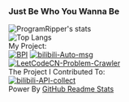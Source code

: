 ### Just Be Who You Wanna Be

![ProgramRipper's  stats](https://github-readme-stats.vercel.app/api?username=ProgramRipper&show_icons=true&count_private=true)
<br>
![Top Langs](https://github-readme-stats.vercel.app/api/top-langs/?username=ProgramRipper)
<br>
My Project:
<br>
[![BPI](https://github-readme-stats.vercel.app/api/pin/?username=ProgramRipper&repo=BPI)](https://github.com/ProgramRipper/BPI)
[![bilibili-Auto-msg](https://github-readme-stats.vercel.app/api/pin/?username=ProgramRipper&repo=bilibili-Auto-msg)](https://github.com/ProgramRipper/bilibili-Auto-msg)
<br>
[![LeetCodeCN-Problem-Crawler](https://github-readme-stats.vercel.app/api/pin/?username=ProgramRipper&repo=LeetCodeCN-Problem-Crawler)](https://github.com/ProgramRipper/LeetCodeCN-Problem-Crawler)
<br>
The Project I Contributed To:
<br>
[![bilibili-API-collect](https://github-readme-stats.vercel.app/api/pin/?username=ProgramRipper&repo=bilibili-API-collect)](https://github.com/ProgramRipper/bilibili-API-collect)
<br>
Power By [GitHub Readme Stats](https://github.com/anuraghazra/github-readme-stats/)
<!--
**ProgramRipper/ProgramRipper** is a ✨ _special_ ✨ repository because its `README.md` (this file) appears on your GitHub profile.

Here are some ideas to get you started:

- 🔭 I’m currently working on: The API of BiliBili, based on Python.
- 🌱 I’m currently learning: Python, C++ and Html.
- 🤔 I’m looking for help with: Front-end programming.
- 💬 Ask me about: Whatever you want to ask. I will try my best to answer you.
- 📫 How to reach me: QQ:2892771624 or email:ProgramRipper@foxmail.com
- ⚡ Fun fact: I am a high school student. Is this fun? Hhh...
- Very surprised that you can find this! And THANKS!
-->

